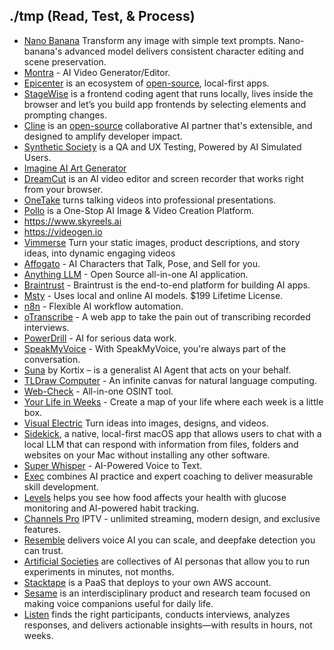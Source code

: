 ## ./tmp (Read, Test, & Process)

- [Nano Banana](https://nanobanana.ai) Transform any image with simple text prompts. Nano-banana's advanced model delivers consistent character editing and scene preservation.
- [Montra](https://montra.com) - AI Video Generator/Editor.
- [Epicenter](https://epicenter.so) is an ecosystem of [open-source](https://github.com/epicenter-so/epicenter), local-first apps.
- [StageWise](https://stagewise.io) is a frontend coding agent that runs locally, lives inside the browser and let’s you build app frontends by selecting elements and prompting changes.
- [Cline](https://cline.bot) is an [open-source](https://github.com/cline/cline) collaborative AI partner that's extensible, and designed to amplify developer impact.
- [Synthetic Society](https://syntheticsociety.ai) is a QA and UX Testing, Powered by AI Simulated Users.
- [Imagine AI Art Generator](https://www.imagine.art)
- [DreamCut](https://dreamcut.ai/) is an AI video editor and screen recorder that works right from your browser.
- [OneTake](https://www.onetake.ai) turns talking videos into professional presentations.
- [Pollo](https://pollo.ai) is a One-Stop AI Image & Video Creation Platform.
- https://www.skyreels.ai
- https://videogen.io
- [Vimmerse](https://www.vimmerse.net) Turn your static images, product descriptions, and story ideas, into dynamic engaging videos
- [Affogato](https://affogato.ai) - AI Characters that Talk, Pose, and Sell for you.
- [Anything LLM](https://anythingllm.com) - Open Source all-in-one AI application.
- [Braintrust](https://www.braintrust.dev) - Braintrust is the end-to-end platform for building AI apps.
- [Msty](https://msty.app) - Uses local and online AI models. $199 Lifetime License.
- [n8n](https://n8n.io) - Flexible AI workflow automation.
- [oTranscribe](https://otranscribe.com) - A web app to take the pain out of transcribing recorded interviews.
- [PowerDrill](https://powerdrill.ai) - AI for serious data work.
- [SpeakMyVoice](https://speakmyvoice.com) - With SpeakMyVoice, you're always part of the conversation.
- [Suna](https://www.suna.so) by Kortix – is a generalist AI Agent that acts on your behalf.
- [TLDraw Computer](https://computer.tldraw.com) - An infinite canvas for natural language computing.
- [Web-Check](https://web-check.as93.net/) - All-in-one OSINT tool.
- [Your Life in Weeks](https://lifeweeks.app) - Create a map of your life where each week is a little box.
- [Visual Electric](https://visualelectric.com) Turn ideas into images, designs, and videos.
- [Sidekick](https://github.com/johnbean393/Sidekick), a native, local-first macOS app that allows users to chat with a local LLM that can respond with information from files, folders and websites on your Mac without installing any other software.
- [Super Whisper](https://superwhisper.com) - AI-Powered Voice to Text.
- [Exec](https://www.exec.com) combines AI practice and expert coaching to deliver measurable skill development.
- [Levels](https://www.levels.com) helps you see how food affects your health with glucose monitoring and AI-powered habit tracking.
- [Channels Pro](https://www.sir.studio/channelspro) IPTV - unlimited streaming, modern design, and exclusive features.
- [Resemble](https://www.resemble.ai) delivers voice AI you can scale, and deepfake detection you can trust.
- [Artificial Societies](https://societies.io) are collectives of AI personas that allow you to run experiments in minutes, not months.
- [Stacktape](https://stacktape.com) is a PaaS that deploys to your own AWS account.
- [Sesame](https://www.sesame.com) is an interdisciplinary product and research team focused on making voice companions useful for daily life.
- [Listen](https://listenlabs.ai) finds the right participants, conducts interviews, analyzes responses, and delivers actionable insights—with results in hours, not weeks.